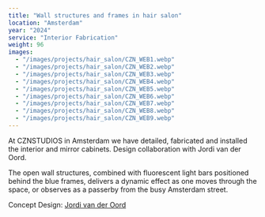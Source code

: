 ```yaml
---
title: "Wall structures and frames in hair salon"
location: "Amsterdam"
year: "2024"
service: "Interior Fabrication"
weight: 96
images:
  - "/images/projects/hair_salon/CZN_WEB1.webp"
  - "/images/projects/hair_salon/CZN_WEB2.webp"
  - "/images/projects/hair_salon/CZN_WEB3.webp"
  - "/images/projects/hair_salon/CZN_WEB4.webp"
  - "/images/projects/hair_salon/CZN_WEB5.webp"
  - "/images/projects/hair_salon/CZN_WEB6.webp"
  - "/images/projects/hair_salon/CZN_WEB7.webp"
  - "/images/projects/hair_salon/CZN_WEB8.webp"
  - "/images/projects/hair_salon/CZN_WEB9.webp"
---
```


At CZNSTUDIOS in Amsterdam we have detailed, fabricated and installed the interior and mirror cabinets. Design collaboration with Jordi van der Oord.

The open wall structures, combined with fluorescent light bars positioned behind the blue frames, delivers a dynamic effect as one moves through the space, or observes as a passerby from the busy Amsterdam street.

Concept Design: [Jordi van der Oord](https://www.instagram.com/jordivanderoord/)
